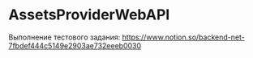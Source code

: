 # AssetsProviderWebAPI
Выполнение тестового задания: https://www.notion.so/backend-net-7fbdef444c5149e2903ae732eeeb0030
